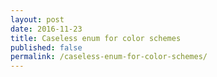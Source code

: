 ```yaml
---
layout: post
date: 2016-11-23
title: Caseless enum for color schemes
published: false
permalink: /caseless-enum-for-color-schemes/
---
```

